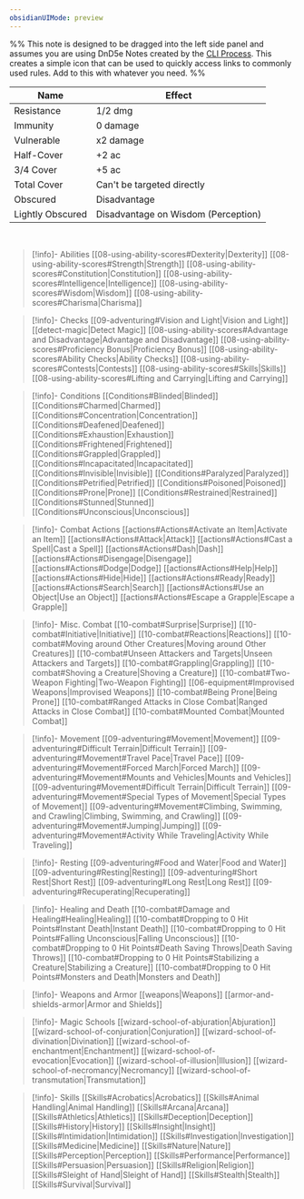 ```yaml
---
obsidianUIMode: preview
---
```


%% This note is designed to be dragged into the left side panel and assumes you are using DnD5e Notes created by the [CLI Process](https://obsidianttrpgtutorials.com/Obsidian+TTRPG+Tutorials/Plugin+Tutorials/TTRPG-Convert-CLI/TTRPG-Convert-CLI+5e). This creates a simple icon that can be used to quickly access links to commonly used rules. Add to this with whatever you need. %%

| Name        | Effect                     |
| ----------- | -------------------------- |
| Resistance  | 1/2 dmg                    |
| Immunity    | 0 damage                   |
| Vulnerable  | x2 damage                  |
| Half-Cover  | +2 ac                      |
| 3/4 Cover   | +5 ac                      |
| Total Cover | Can't be targeted directly |
| Obscured            |   Disadvantage                         |
| Lightly Obscured | Disadvantage on Wisdom (Perception) |

<br/>

> [!info]- Abilities
> [[08-using-ability-scores#Dexterity|Dexterity]]
> [[08-using-ability-scores#Strength|Strength]]
> [[08-using-ability-scores#Constitution|Constitution]]
> [[08-using-ability-scores#Intelligence|Intelligence]]
> [[08-using-ability-scores#Wisdom|Wisdom]]
> [[08-using-ability-scores#Charisma|Charisma]]

> [!info]- Checks
> [[09-adventuring#Vision and Light|Vision and Light]]
> [[detect-magic|Detect Magic]]
> [[08-using-ability-scores#Advantage and Disadvantage|Advantage and Disadvantage]]
> [[08-using-ability-scores#Proficiency Bonus|Proficiency Bonus]]
> [[08-using-ability-scores#Ability Checks|Ability Checks]]
> [[08-using-ability-scores#Contests|Contests]]
> [[08-using-ability-scores#Skills|Skills]]
> [[08-using-ability-scores#Lifting and Carrying|Lifting and Carrying]]

> [!info]- Conditions
> [[Conditions#Blinded|Blinded]]
> [[Conditions#Charmed|Charmed]]
> [[Conditions#Concentration|Concentration]]
> [[Conditions#Deafened|Deafened]]
> [[Conditions#Exhaustion|Exhaustion]]
> [[Conditions#Frightened|Frightened]]
> [[Conditions#Grappled|Grappled]]
> [[Conditions#Incapacitated|Incapacitated]]
> [[Conditions#Invisible|Invisible]]
> [[Conditions#Paralyzed|Paralyzed]]
> [[Conditions#Petrified|Petrified]]
> [[Conditions#Poisoned|Poisoned]]
> [[Conditions#Prone|Prone]]
> [[Conditions#Restrained|Restrained]]
> [[Conditions#Stunned|Stunned]]
> [[Conditions#Unconscious|Unconscious]]

> [!info]- Combat Actions
> [[actions#Actions#Activate an Item|Activate an Item]]
> [[actions#Actions#Attack|Attack]]
> [[actions#Actions#Cast a Spell|Cast a Spell]]
> [[actions#Actions#Dash|Dash]]
> [[actions#Actions#Disengage|Disengage]]
> [[actions#Actions#Dodge|Dodge]]
> [[actions#Actions#Help|Help]]
> [[actions#Actions#Hide|Hide]]
> [[actions#Actions#Ready|Ready]]
> [[actions#Actions#Search|Search]]
> [[actions#Actions#Use an Object|Use an Object]]
> [[actions#Actions#Escape a Grapple|Escape a Grapple]]

> [!info]- Misc. Combat
> [[10-combat#Surprise|Surprise]]
> [[10-combat#Initiative|Initiative]]
> [[10-combat#Reactions|Reactions]]
> [[10-combat#Moving around Other Creatures|Moving around Other Creatures]]
> [[10-combat#Unseen Attackers and Targets|Unseen Attackers and Targets]]
> [[10-combat#Grappling|Grappling]]
> [[10-combat#Shoving a Creature|Shoving a Creature]]
> [[10-combat#Two-Weapon Fighting|Two-Weapon Fighting]]
> [[06-equipment#Improvised Weapons|Improvised Weapons]]
> [[10-combat#Being Prone|Being Prone]]
> [[10-combat#Ranged Attacks in Close Combat|Ranged Attacks in Close Combat]]
> [[10-combat#Mounted Combat|Mounted Combat]]

> [!info]- Movement
> [[09-adventuring#Movement|Movement]]
> [[09-adventuring#Difficult Terrain|Difficult Terrain]]
> [[09-adventuring#Movement#Travel Pace|Travel Pace]]
> [[09-adventuring#Movement#Forced March|Forced March]]
> [[09-adventuring#Movement#Mounts and Vehicles|Mounts and Vehicles]]
> [[09-adventuring#Movement#Difficult Terrain|Difficult Terrain]]
> [[09-adventuring#Movement#Special Types of Movement|Special Types of Movement]]
> [[09-adventuring#Movement#Climbing, Swimming, and Crawling|Climbing, Swimming, and Crawling]]
> [[09-adventuring#Movement#Jumping|Jumping]]
> [[09-adventuring#Movement#Activity While Traveling|Activity While Traveling]]

> [!info]- Resting
> [[09-adventuring#Food and Water|Food and Water]]
> [[09-adventuring#Resting|Resting]]
> [[09-adventuring#Short Rest|Short Rest]]
> [[09-adventuring#Long Rest|Long Rest]]
> [[09-adventuring#Recuperating|Recuperating]]

> [!info]- Healing and Death
> [[10-combat#Damage and Healing#Healing|Healing]]
> [[10-combat#Dropping to 0 Hit Points#Instant Death|Instant Death]]
> [[10-combat#Dropping to 0 Hit Points#Falling Unconscious|Falling Unconscious]]
> [[10-combat#Dropping to 0 Hit Points#Death Saving Throws|Death Saving Throws]]
> [[10-combat#Dropping to 0 Hit Points#Stabilizing a Creature|Stabilizing a Creature]]
> [[10-combat#Dropping to 0 Hit Points#Monsters and Death|Monsters and Death]]

> [!info]- Weapons and Armor
> [[weapons|Weapons]]
> [[armor-and-shields-armor|Armor and Shields]]

> [!info]- Magic Schools
> [[wizard-school-of-abjuration|Abjuration]]
> [[wizard-school-of-conjuration|Conjuration]]
> [[wizard-school-of-divination|Divination]]
> [[wizard-school-of-enchantment|Enchantment]]
> [[wizard-school-of-evocation|Evocation]]
> [[wizard-school-of-illusion|Illusion]]
> [[wizard-school-of-necromancy|Necromancy]]
> [[wizard-school-of-transmutation|Transmutation]]

> [!info]- Skills
> [[Skills#Acrobatics|Acrobatics]]
> [[Skills#Animal Handling|Animal Handling]]
> [[Skills#Arcana|Arcana]]
> [[Skills#Athletics|Athletics]]
> [[Skills#Deception|Deception]]
> [[Skills#History|History]]
> [[Skills#Insight|Insight]]
> [[Skills#Intimidation|Intimidation]]
> [[Skills#Investigation|Investigation]]
> [[Skills#Medicine|Medicine]]
> [[Skills#Nature|Nature]]
> [[Skills#Perception|Perception]]
> [[Skills#Performance|Performance]]
> [[Skills#Persuasion|Persuasion]]
> [[Skills#Religion|Religion]]
> [[Skills#Sleight of Hand|Sleight of Hand]]
> [[Skills#Stealth|Stealth]]
> [[Skills#Survival|Survival]]